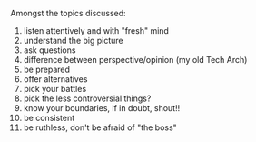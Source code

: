 Amongst the topics discussed:
1) listen attentively and with "fresh" mind
2) understand the big picture
3) ask questions
4) difference between perspective/opinion (my old Tech Arch)
5) be prepared
6) offer alternatives
7) pick your battles
8) pick the less controversial things?
9) know your boundaries, if in doubt, shout!!
10) be consistent
11) be ruthless, don't be afraid of "the boss"

